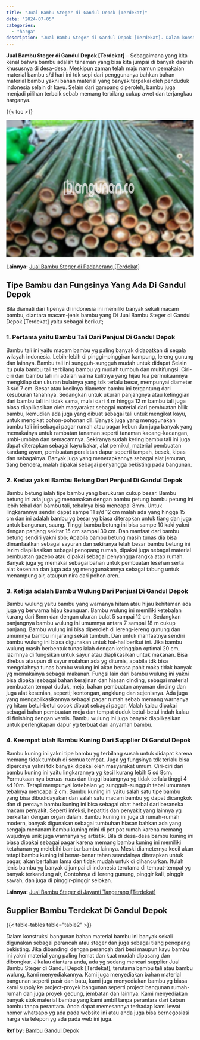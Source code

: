 ```yaml
---
title: "Jual Bambu Steger di Gandul Depok [Terdekat]"
date: "2024-07-05"
categories: 
  - "harga"
description: "Jual Bambu Steger di Gandul Depok [Terdekat]. Dalam konstruksi bangunan bahan material bambu ini banyak sekali digunakan sebagai perancah atau steger dan jug..."
---
```


**Jual Bambu Steger di Gandul Depok \[Terdekat\]** – Sebagaimana yang kita kenal bahwa bambu adalah tanaman yang bisa kita jumpai di banyak daerah khususnya di desa-desa. Meskipun zaman telah maju namun pemakaian material bambu s/d hari ini tdk sepi dari penggunanya bahkan bahan material bambu yakni bahan material yang banyak terpakai oleh penduduk indonesia selain dr kayu. Selain dari gampang diperoleh, bambu juga menjadi pilihan terbaik sebab memang terbilang cukup awet dan terjangkau harganya.

{{< toc >}}

![Jual Bambu Steger di Gandul Depok [Terdekat]](/images/jual-bambu-tali-23.png)

**Lainnya:** [Jual Bambu Steger di Padaherang \[Terdekat\]](https://bambu.bangunan.co/jual-bambu-steger-di-padaherang-terdekat/)

## Tipe Bambu dan Fungsinya Yang Ada Di Gandul Depok

Bila diamati dari tipenya di indonesia ini memiliki banyak sekali macam bambu, diantara macam-jenis bambu yang Di Jual Bambu Steger di Gandul Depok \[Terdekat\] yaitu sebagai berikut;

### 1\. Pertama yaitu Bambu Tali Dari Penjual Di Gandul Depok

Bambu tali ini yaitu macam bambu yg paling banyak didapatkan di segala wilayah indonesia. Lebih-lebih di pinggir-pinggiran kampung, lereng gunung dan lainnya. Bambu tali ini sungguh-sungguh mudah untuk didapat Selain itu pula bambu tali terbilang bambu yg mudah tumbuh dan multifungsi. Ciri-ciri dari bambu tali ini adalah warna kulitnya yang hijau tua permukaannya mengkilap dan ukuran bulatnya yang tdk terlalu besar, mempunyai diameter 3 s/d 7 cm. Besar atau kecilnya diameter bambu ini tergantung dari kesuburan tanahnya. Sedangkan untuk ukuran panjangnya atau ketinggian dari bambu tali ini tidak sama, mulai dari 4 m hingga 12 m bambu tali juga biasa diaplikasikan oleh masyarakat sebagai material dari pembuatan bilik bambu, kemudian ada juga yang dibuat sebagai tali untuk mengikat kayu, untuk mengikat pohon-pohonan dll. Banyak juga yang menggunakan bambu tali ini sebagai pagar rumah atau pagar kebun dan juga banyak yang memakainya untuk rambatan tanaman seperti tanaman kacang-kacangan, umbi-umbian dan semacamnya. Sekiranya sudah kering bambu tali ini juga dapat diterapkan sebagai kayu bakar, alat pemikul, material pembuatan kandang ayam, pembuatan peralatan dapur seperti tampah, besek, kipas dan sebagainya. Banyak juga yang menerapkannya sebagai alat jemuran, tiang bendera, malah dipakai sebagai penyangga bekisting pada bangunan.

### 2\. Kedua yakni Bambu Betung Dari Penjual Di Gandul Depok

Bambu betung ialah tipe bambu yang berukuran cukup besar. Bambu betung ini ada juga yg menamakan dengan bambu petung bambu petung ini lebih tebal dari bambu tali, tebalnya bisa mencapai 8mm. Untuk lingkarannya sendiri dapat sampe 11 s/d 12 cm malah ada yang hingga 15 cm dan ini adalah bambu yg besar yg biasa diterapkan untuk tiang dan juga untuk bangunan, saung. Tinggi bambu betung ini bisa sampe 10 kaki yakni dengan panjang sekitar 15 cm sampai 30 cm. Dan manfaat dari bambu betung sendiri yakni sbb; Apabila bambu betung masih tunas dia bisa dimanfaatkan sebagai sayuran dan sekiranya telah besar bambu betung ini lazim diaplikasikan sebagai penopang rumah, dipakai juga sebagai material pembuatan gazebo atau dipakai sebagai penyangga rangka atap rumah. Banyak juga yg memakai sebagai bahan untuk pembuatan lesehan serta alat kesenian dan juga ada yg menggunakannya sebagai tabung untuk menampung air, ataupun nira dari pohon aren.

### 3\. Ketiga adalah Bambu Wulung Dari Penjual Di Gandul Depok

Bambu wulung yaitu bambu yang warnanya hitam atau hijau kehitaman ada juga yg berwarna hijau keunguan. Bambu wulung ini memiliki ketebalan kurang dari 8mm dan dengan ukuran bulat 5 sampai 12 cm. Sedangkan panjangnya bambu wulung ini umumnya antara 7 sampai 18 m cukup panjang. Bambu wulung ini bisa diperoleh di lereng-lereng gunung dan umumnya bambu ini jarang sekali tumbuh. Dan untuk manfaatnya sendiri bambu wulung ini biasa digunakan untuk hal-hal berikut ini. Jika bambu wulung masih berbentuk tunas ialah dengan ketinggian optimal 20 cm, lazimnya di fungsikan untuk sayur atau diaplikasikan untuk makanan. Bisa direbus ataupun di sayur malahan ada yg ditumis, apabila tdk bisa mengolahnya tunas bambu wulung ini akan berasa pahit maka tidak banyak yg memakainya sebagai makanan. Fungsi lain dari bambu wulung ini yakni bisa dipakai sebagai bahan kerajinan dan hiasan dinding, sebagai material pembuatan tempat duduk, meja, bahan pembuatan anyaman dinding dan juga alat kesenian, seperti; kentongan, angklung dan sejenisnya. Ada juga yang mengaplikasikannya sebagai pagar rumah sebab memang warnanya yg hitam betul-betul cocok dibuat sebagai pagar. Malah kalau dipakai sebagai bahan pembuatan meja dan tempat duduk betul-betul indah kalau di finishing dengan vernis. Bambu wulung ini juga banyak diaplikasikan untuk perlengkapan dapur yg terbuat dari anyaman bambu.

### 4\. Keempat ialah Bambu Kuning Dari Supplier Di Gandul Depok

Bambu kuning ini yakni tipe bambu yg terbilang susah untuk didapat karena memang tidak tumbuh di semua tempat. Juga yg fungsinya tdk terlalu bisa dipercaya yakni tdk banyak dipakai oleh masyarakat umum. Ciri-ciri dari bambu kuning ini yaitu lingkarannya yg kecil kurang lebih 5 sd 8cm. Permukaan nya beruas-ruas dan tinggi batangnya yg tidak terlalu tinggi 4 sd 10m. Tetapi mempunyai ketebalan yg sungguh-sungguh tebal umumnya tebalnya mencapai 2 cm. Bambu kuning ini yaitu salah satu tipe bambu yang bisa dibudidayakan dan salah satu macam bambu yg dapat dicangkok dan di percaya bambu kuning ini bisa sebagai obat herbal dari beraneka macam penyakit. Seperti infeksi, hepatitis dan penyakit yang lainnya yg berkaitan dengan organ dalam. Bambu kuning ini juga di rumah-rumah modern, banyak digunakan sebagai tumbuhan hiasan bahkan ada yang sengaja menanam bambu kuning mini di pot pot rumah karena memang wujudnya unik juga warnanya yg artistik. Bila di desa-desa bambu kuning ini biasa dipakai sebagai pagar karena memang bambu kuning ini memiliki ketahanan yg melebihi bambu-bambu lainnya. Meski diameternya kecil akan tetapi bambu kuning ini benar-benar tahan seandainya diterapkan untuk pagar, akan bertahan lama dan tidak mudah untuk di dihancurkan. Itulah jenis bambu yg banyak dijumpai di indonesia terutama di tempat-tempat yg banyak terkandung air, Contohnya di lereng gunung, pinggir kali, pinggir sawah, dan juga di pinggir-pinggir selokan.

**Lainnya:** [Jual Bambu Steger di Jayanti Tangerang \[Terdekat\]](https://bambu.bangunan.co/jual-bambu-steger-di-jayanti-tangerang-terdekat/)

## Supplier Bambu Terdekat Di Gandul Depok

{{< table-tables table="table2" >}}

Dalam konstruksi bangunan bahan material bambu ini banyak sekali digunakan sebagai perancah atau steger dan juga sebagai tiang penopang bekisting. Jika dibandingi dengan perancah dari besi maupun kayu bambu ini yakni material yang paling hemat dan kuat mudah dipasang dan dibongkar. Jikalau diantara anda, ada yg sedang mencari supplier Jual Bambu Steger di Gandul Depok \[Terdekat\], terutama bambu tali atau bambu wulung, kami menyediakannya. Kami juga menyediakan bahan material bangunan seperti pasir dan batu, kami juga menyediakan bambu yg biasa kami supply ke project-proyek bangunan seperti project bangunan rumah-rumah dan juga proyek gedung, jembatan dan lainnya. Kami menyediakan banyak stok material bambu yang kami ambil tanpa perantara dari kebun bambu tanpa perantara. Anda dapat memesannya terhadap kami lewat nomor whatsapp yg ada pada website ini atau anda juga bisa bernegosiasi harga via telepon yg ada pada web ini juga.

**Ref by:** [Bambu Gandul Depok](https://id.wikipedia.org/wiki/Bambu)
